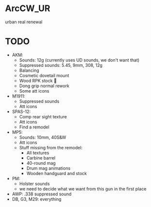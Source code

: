 # ArcCW_UR
urban real  renewal

# TODO
- AKM:
	- Sounds: 12g (currently uses UD sounds, we don't want that)
	- Suppressed sounds: 5.45, 9mm, 308, 12g
	- Balancing
	- Cosmetic dovetail mount
	- Wood RPK stock :pleading_face:
	- Dong grip normal rework
	- Some att icons
- M1911:
	- Suppressed sounds
	- Att icons
- SPAS-12:
	- Comp rear sight texture
	- Att icons
	- Find a remodel
- MP5:
	- Sounds: 10mm, 40S&W
	- Att icons
	- Stuff missing from the remodel:
		- All textures
		- Carbine barrel
		- 40-round mag
		- Drum mag animations
		- Wooden handguard and stock
- PM:
	- Holster sounds
	- we need to decide what we want from this gun in the first place
- AWP: .338 suppressed sound
- DB, G3, M29: everything